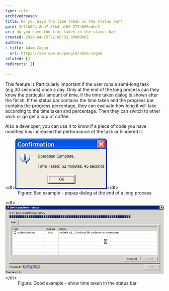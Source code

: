 ```yaml
---
type: rule
archivedreason: 
title: Do you have the time taken in the status bar?
guid: 2e7fb824-8ba7-45b4-af69-227e605edbe2
uri: do-you-have-the-time-taken-in-the-status-bar
created: 2018-04-25T21:00:32.0000000Z
authors:
- title: Adam Cogan
  url: https://ssw.com.au/people/adam-cogan
related: []
redirects: []

---
```


This feature is Particularly important if the user runs a semi-long task (e.g.30 seconds) once a day. Only at the end of the long process can they know the particular amount of time, if the time taken dialog is shown after the finish. If the status bar contains the time taken and the progress bar contains the progress percentage, they can evaluate how long it will take according to the time taken and percentage. Then they can switch to other work or go get a cup of coffee.

Also a developer, you can use it to know if a piece of code you have modified has increased the performance of the task or hindered it.

<!--endintro-->
<dl class="badImage">&lt;dt&gt;<img src="TimeTaken_Bad.jpg" alt="TimeTaken_Bad.jpg">&lt;/dt&gt;<dd>Figure: Bad example - popup dialog at the end of a long process</dd></dl><dl class="goodImage">&lt;dt&gt;<img src="TimeTaken_Good.jpg" alt="TimeTaken_Good.jpg">&lt;/dt&gt;<dd>Figure: Good example - show time taken in the status bar</dd></dl>
